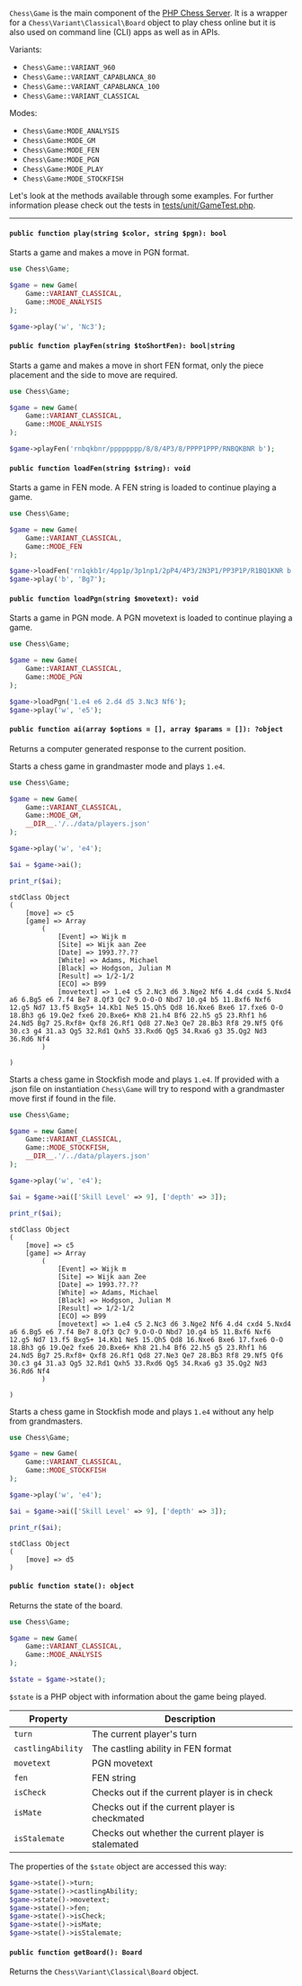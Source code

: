 `Chess\Game` is the main component of the [PHP Chess Server](https://github.com/chesslablab/chess-server). It is a wrapper for a `Chess\Variant\Classical\Board` object to play chess online but it is also used on command line (CLI) apps as well as in APIs.

Variants:

- `Chess\Game::VARIANT_960`
- `Chess\Game::VARIANT_CAPABLANCA_80`
- `Chess\Game::VARIANT_CAPABLANCA_100`
- `Chess\Game::VARIANT_CLASSICAL`

Modes:

- `Chess\Game:MODE_ANALYSIS`
- `Chess\Game:MODE_GM`
- `Chess\Game:MODE_FEN`
- `Chess\Game:MODE_PGN`
- `Chess\Game:MODE_PLAY`
- `Chess\Game:MODE_STOCKFISH`

Let's look at the methods available through some examples. For further information please check out the tests in [tests/unit/GameTest.php](https://github.com/chesslablab/php-chess/blob/master/tests/unit/GameTest.php).

---

#### `public function play(string $color, string $pgn): bool`

Starts a game and makes a move in PGN format.

```php
use Chess\Game;

$game = new Game(
    Game::VARIANT_CLASSICAL,
    Game::MODE_ANALYSIS
);

$game->play('w', 'Nc3');
```

#### `public function playFen(string $toShortFen): bool|string`

Starts a game and makes a move in short FEN format, only the piece placement and the side to move are required.

```php
use Chess\Game;

$game = new Game(
    Game::VARIANT_CLASSICAL,
    Game::MODE_ANALYSIS
);

$game->playFen('rnbqkbnr/pppppppp/8/8/4P3/8/PPPP1PPP/RNBQKBNR b');
```

#### `public function loadFen(string $string): void`

Starts a game in FEN mode. A FEN string is loaded to continue playing a game.

```php
use Chess\Game;

$game = new Game(
    Game::VARIANT_CLASSICAL,
    Game::MODE_FEN
);

$game->loadFen('rn1qkb1r/4pp1p/3p1np1/2pP4/4P3/2N3P1/PP3P1P/R1BQ1KNR b kq - 0 9');
$game->play('b', 'Bg7');
```

#### `public function loadPgn(string $movetext): void`

Starts a game in PGN mode. A PGN movetext is loaded to continue playing a game.

```php
use Chess\Game;

$game = new Game(
    Game::VARIANT_CLASSICAL,
    Game::MODE_PGN
);

$game->loadPgn('1.e4 e6 2.d4 d5 3.Nc3 Nf6');
$game->play('w', 'e5');
```

#### `public function ai(array $options = [], array $params = []): ?object`

Returns a computer generated response to the current position.

Starts a chess game in grandmaster mode and plays `1.e4`.

```php
use Chess\Game;

$game = new Game(
    Game::VARIANT_CLASSICAL,
    Game::MODE_GM,
    __DIR__.'/../data/players.json'
);

$game->play('w', 'e4');

$ai = $game->ai();

print_r($ai);
```
```
stdClass Object
(
    [move] => c5
    [game] => Array
        (
            [Event] => Wijk m
            [Site] => Wijk aan Zee
            [Date] => 1993.??.??
            [White] => Adams, Michael
            [Black] => Hodgson, Julian M
            [Result] => 1/2-1/2
            [ECO] => B99
            [movetext] => 1.e4 c5 2.Nc3 d6 3.Nge2 Nf6 4.d4 cxd4 5.Nxd4 a6 6.Bg5 e6 7.f4 Be7 8.Qf3 Qc7 9.O-O-O Nbd7 10.g4 b5 11.Bxf6 Nxf6 12.g5 Nd7 13.f5 Bxg5+ 14.Kb1 Ne5 15.Qh5 Qd8 16.Nxe6 Bxe6 17.fxe6 O-O 18.Bh3 g6 19.Qe2 fxe6 20.Bxe6+ Kh8 21.h4 Bf6 22.h5 g5 23.Rhf1 h6 24.Nd5 Bg7 25.Rxf8+ Qxf8 26.Rf1 Qd8 27.Ne3 Qe7 28.Bb3 Rf8 29.Nf5 Qf6 30.c3 g4 31.a3 Qg5 32.Rd1 Qxh5 33.Rxd6 Qg5 34.Rxa6 g3 35.Qg2 Nd3 36.Rd6 Nf4
        )

)
```

Starts a chess game in Stockfish mode and plays `1.e4`. If provided with a .json file on instantiation `Chess\Game` will try to respond with a grandmaster move first if found in the file.

```php
use Chess\Game;

$game = new Game(
    Game::VARIANT_CLASSICAL,
    Game::MODE_STOCKFISH,
    __DIR__.'/../data/players.json'
);

$game->play('w', 'e4');

$ai = $game->ai(['Skill Level' => 9], ['depth' => 3]);

print_r($ai);
```
```
stdClass Object
(
    [move] => c5
    [game] => Array
        (
            [Event] => Wijk m
            [Site] => Wijk aan Zee
            [Date] => 1993.??.??
            [White] => Adams, Michael
            [Black] => Hodgson, Julian M
            [Result] => 1/2-1/2
            [ECO] => B99
            [movetext] => 1.e4 c5 2.Nc3 d6 3.Nge2 Nf6 4.d4 cxd4 5.Nxd4 a6 6.Bg5 e6 7.f4 Be7 8.Qf3 Qc7 9.O-O-O Nbd7 10.g4 b5 11.Bxf6 Nxf6 12.g5 Nd7 13.f5 Bxg5+ 14.Kb1 Ne5 15.Qh5 Qd8 16.Nxe6 Bxe6 17.fxe6 O-O 18.Bh3 g6 19.Qe2 fxe6 20.Bxe6+ Kh8 21.h4 Bf6 22.h5 g5 23.Rhf1 h6 24.Nd5 Bg7 25.Rxf8+ Qxf8 26.Rf1 Qd8 27.Ne3 Qe7 28.Bb3 Rf8 29.Nf5 Qf6 30.c3 g4 31.a3 Qg5 32.Rd1 Qxh5 33.Rxd6 Qg5 34.Rxa6 g3 35.Qg2 Nd3 36.Rd6 Nf4
        )

)
```

Starts a chess game in Stockfish mode and plays `1.e4` without any help from grandmasters.

```php
use Chess\Game;

$game = new Game(
    Game::VARIANT_CLASSICAL,
    Game::MODE_STOCKFISH
);

$game->play('w', 'e4');

$ai = $game->ai(['Skill Level' => 9], ['depth' => 3]);

print_r($ai);
```
```
stdClass Object
(
    [move] => d5
)
```

#### `public function state(): object`

Returns the state of the board.

```php
use Chess\Game;

$game = new Game(
    Game::VARIANT_CLASSICAL,
    Game::MODE_ANALYSIS
);

$state = $game->state();
```

`$state` is a PHP object with information about the game being played.

| Property          | Description                                         |
|-------------------|-----------------------------------------------------|
| `turn`            | The current player's turn                           |
| `castlingAbility` | The castling ability in FEN format                  |
| `movetext`        | PGN movetext                                        |
| `fen`             | FEN string                                          |
| `isCheck`         | Checks out if the current player is in check        |
| `isMate`          | Checks out if the current player is checkmated      |
| `isStalemate`     | Checks out whether the current player is stalemated |

The properties of the  `$state` object are accessed this way:

```php
$game->state()->turn;
$game->state()->castlingAbility;
$game->state()->movetext;
$game->state()->fen;
$game->state()->isCheck;
$game->state()->isMate;
$game->state()->isStalemate;
```

#### `public function getBoard(): Board`

Returns the `Chess\Variant\Classical\Board` object.

